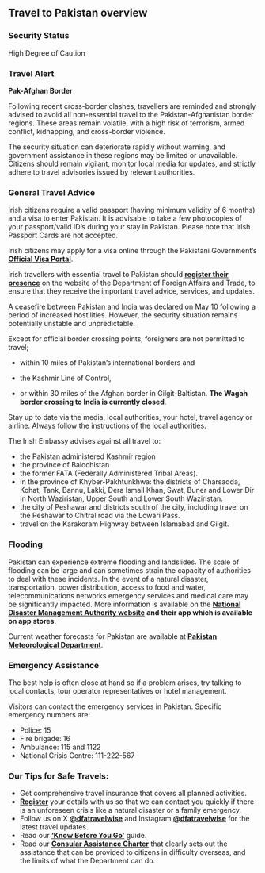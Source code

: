 ## Travel to Pakistan overview

### **Security Status**

High Degree of Caution

### **Travel Alert**

**Pak-Afghan Border**

Following recent cross-border clashes, travellers are reminded and strongly advised to avoid all non-essential travel to the Pakistan-Afghanistan border regions. These areas remain volatile, with a high risk of terrorism, armed conflict, kidnapping, and cross-border violence.

The security situation can deteriorate rapidly without warning, and government assistance in these regions may be limited or unavailable. Citizens should remain vigilant, monitor local media for updates, and strictly adhere to travel advisories issued by relevant authorities.

### **General Travel Advice**

Irish citizens require a valid passport (having minimum validity of 6 months) and a visa to enter Pakistan. It is advisable to take a few photocopies of your passport/valid ID’s during your stay in Pakistan. Please note that Irish Passport Cards are not accepted.

Irish citizens may apply for a visa online through the Pakistani Government’s [**Official Visa Portal**](https://visa.nadra.gov.pk/).

Irish travellers with essential travel to Pakistan should [**register their presence**](https://www.ireland.ie/en/dfa/overseas-travel/citizens-registration/) on the website of the Department of Foreign Affairs and Trade, to ensure that they receive the important travel advice, services, and updates.

A ceasefire between Pakistan and India was declared on May 10 following a period of increased hostilities. However, the security situation remains potentially unstable and unpredictable.

Except for official border crossing points, foreigners are not permitted to travel;

- within 10 miles of Pakistan’s international borders and

- the Kashmir Line of Control,

- or within 30 miles of the Afghan border in Gilgit-Baltistan. **The Wagah border crossing to India is currently closed**.

Stay up to date via the media, local authorities, your hotel, travel agency or airline. Always follow the instructions of the local authorities.

The Irish Embassy advises against all travel to:

* the Pakistan administered Kashmir region
* the province of Balochistan
* the former FATA (Federally Administered Tribal Areas).
* in the province of Khyber-Pakhtunkhwa: the districts of Charsadda, Kohat, Tank, Bannu, Lakki, Dera Ismail Khan, Swat, Buner and Lower Dir in North Waziristan, Upper South and Lower South Waziristan.
* the city of Peshawar and districts south of the city, including travel on the Peshawar to Chitral road via the Lowari Pass.
* travel on the Karakoram Highway between Islamabad and Gilgit.

### **Flooding**

Pakistan can experience extreme flooding and landslides. The scale of flooding can be large and can sometimes strain the capacity of authorities to deal with these incidents. In the event of a natural disaster, transportation, power distribution, access to food and water, telecommunications networks emergency services and medical care may be significantly impacted. More information is available on the [**National Disaster Management Authority website**](http://www.ndma.gov.pk/) **and their app which is available on app stores**.

Current weather forecasts for Pakistan are available at [**Pakistan Meteorological Department**](https://www.pmd.gov.pk/en/).

### **Emergency Assistance**

The best help is often close at hand so if a problem arises, try talking to local contacts, tour operator representatives or hotel management.

Visitors can contact the emergency services in Pakistan. Specific emergency numbers are:

* Police: 15
* Fire brigade: 16
* Ambulance: 115 and 1122
* National Crisis Centre: 111-222-567

### **Our Tips for Safe Travels:**

* Get comprehensive travel insurance that covers all planned activities.
* [**Register**](https://www.ireland.ie/en/dfa/overseas-travel/citizens-registration/) your details with us so that we can contact you quickly if there is an unforeseen crisis like a natural disaster or a family emergency.
* Follow us on X [**@dfatravelwise**](https://www.twitter.com/DFATravelWise) and Instagram [**@dfatravelwise**](https://www.instagram.com/dfatravelwise) for the latest travel updates.
* Read our [**‘Know Before You Go’**](https://www.ireland.ie/en/dfa/overseas-travel/know-before-you-go/) guide.
* Read our [**Consular Assistance Charter**](https://www.ireland.ie/en/dfa/overseas-travel/assistance-abroad/consular-assistance-charter/) that clearly sets out the assistance that can be provided to citizens in difficulty overseas, and the limits of what the Department can do.